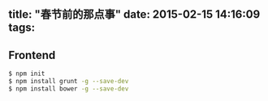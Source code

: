title: "春节前的那点事"
date: 2015-02-15 14:16:09
tags:
---
## Frontend

``` bash
$ npm init
$ npm install grunt -g --save-dev
$ npm install bower -g --save-dev
```